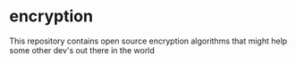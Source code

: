 # encryption
This repository contains open source encryption algorithms that might help some other dev's out there in the world
